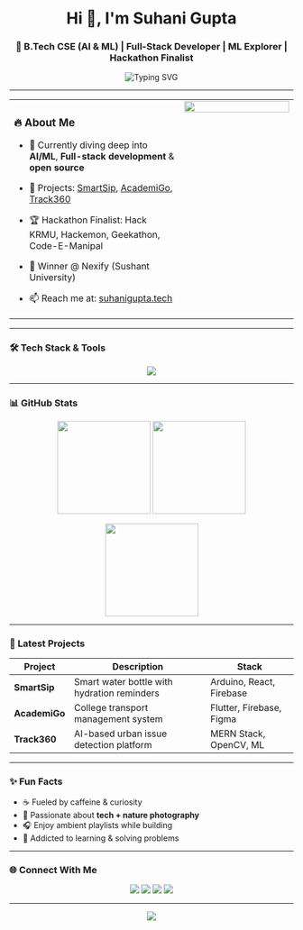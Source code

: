 <h1 align="center">Hi 👋, I'm Suhani Gupta</h1>
<h3 align="center">🚀 B.Tech CSE (AI & ML) | Full-Stack Developer | ML Explorer | Hackathon Finalist</h3>

<p align="center">
  <img src="https://readme-typing-svg.demolab.com?font=Fira+Code&size=22&pause=1000&center=true&vCenter=true&width=435&lines=Tech+Enthusiast+%F0%9F%92%BB;Full-Stack+Developer+%F0%9F%9A%80;AI%2FML+Learner+%F0%9F%A7%91%E2%80%8D%F0%9F%92%BB;Open+Source+Contributor+%F0%9F%92%A1" alt="Typing SVG" />
</p>

---

<table>
  <tr>
    <td valign="top" width="60%">

### 🔥 About Me

- 🌱 Currently diving deep into **AI/ML**, **Full-stack development** & **open source**
- 💼 Projects: [SmartSip](#), [AcademiGo](#), [Track360](#)
- 🏆 Hackathon Finalist: Hack KRMU, Hackemon, Geekathon, Code-E-Manipal  
- 🥇 Winner @ Nexify (Sushant University)
- 📫 Reach me at: [suhanigupta.tech](http://suhanigupta.tech)

  </td>
  <td valign="top" width="40%">
    <img src="https://cdn.dribbble.com/users/1059583/screenshots/4171367/coding-freak.gif" width="100%" />
  </td>
  </tr>
</table>

---

### 🛠️ Tech Stack & Tools
<p align="center">
  <img src="https://skillicons.dev/icons?i=cpp,python,html,css,js,react,nodejs,express,mongodb,firebase,flutter,figma,vscode,git,github" />
</p>

---

### 📊 GitHub Stats
<p align="center">
  <img src="https://github-readme-stats.vercel.app/api?username=Suhaniyaarrr&show_icons=true&theme=tokyonight&hide=issues" height="165" />
  <img src="https://github-readme-streak-stats.herokuapp.com?user=Suhaniyaarrr&theme=tokyonight" height="165" />
</p>
<p align="center">
  <img src="https://github-readme-stats.vercel.app/api/top-langs/?username=Suhaniyaarrr&layout=compact&theme=tokyonight" height="165"/>
</p>

---

### 🚀 Latest Projects
| Project | Description | Stack |
|--------|-------------|-------|
| **SmartSip** | Smart water bottle with hydration reminders | Arduino, React, Firebase |
| **AcademiGo** | College transport management system | Flutter, Firebase, Figma |
| **Track360** | AI-based urban issue detection platform | MERN Stack, OpenCV, ML |

---

### ✨ Fun Facts
- ☕ Fueled by caffeine & curiosity  
- 📸 Passionate about **tech + nature photography**  
- 🎧 Enjoy ambient playlists while building  
- 🧠 Addicted to learning & solving problems  

---

### 🌐 Connect With Me
<p align="center">
  <a href="mailto:guptasuhanirwr@gmail.com"><img src="https://img.shields.io/badge/Gmail-D14836?style=for-the-badge&logo=gmail&logoColor=white"/></a>
  <a href="https://www.linkedin.com/in/suhanigupta-tech/"><img src="https://img.shields.io/badge/LinkedIn-0077B5?style=for-the-badge&logo=linkedin&logoColor=white"/></a>
  <a href="http://suhanigupta.tech/"><img src="https://img.shields.io/badge/Portfolio-000?style=for-the-badge&logo=firefox&logoColor=white" /></a>
  <a href="https://github.com/Suhaniyaarrr"><img src="https://img.shields.io/badge/GitHub-100000?style=for-the-badge&logo=github&logoColor=white"/></a>
</p>

---

<div align="center">
  <img src="https://quotes-github-readme.vercel.app/api?type=horizontal&theme=tokyonight" />
</div>
